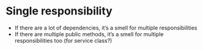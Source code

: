 # Single responsibility

* If there are a lot of dependencies, it’s a smell for multiple responsibilities
* If there are multiple public methods, it’s a smell for multiple responsibilities too (for service class?)
